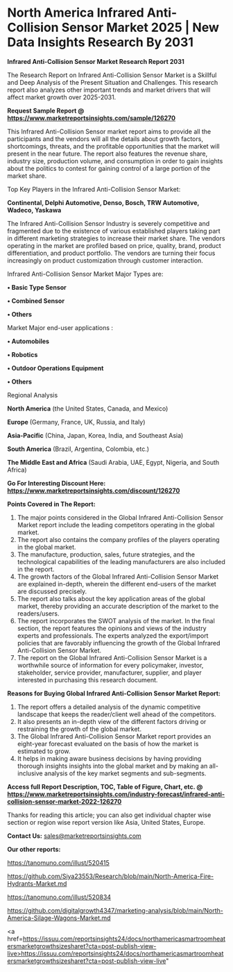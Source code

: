 # North America Infrared Anti-Collision Sensor Market 2025 | New Data Insights Research By 2031

<strong>Infrared Anti-Collision Sensor Market Research Report 2031</strong>

The Research Report on Infrared Anti-Collision Sensor Market is a Skillful and Deep Analysis of the Present Situation and Challenges. This research report also analyzes other important trends and market drivers that will affect market growth over 2025-2031.

<strong>Request Sample Report @ <a href=https://www.marketreportsinsights.com/sample/126270>https://www.marketreportsinsights.com/sample/126270</a></strong>

This Infrared Anti-Collision Sensor market report aims to provide all the participants and the vendors will all the details about growth factors, shortcomings, threats, and the profitable opportunities that the market will present in the near future. The report also features the revenue share, industry size, production volume, and consumption in order to gain insights about the politics to contest for gaining control of a large portion of the market share.

Top Key Players in the Infrared Anti-Collision Sensor Market:

<strong>Continental, Delphi Automotive, Denso, Bosch, TRW Automotive, Wadeco, Yaskawa</strong>

The Infrared Anti-Collision Sensor Industry is severely competitive and fragmented due to the existence of various established players taking part in different marketing strategies to increase their market share. The vendors operating in the market are profiled based on price, quality, brand, product differentiation, and product portfolio. The vendors are turning their focus increasingly on product customization through customer interaction.

Infrared Anti-Collision Sensor Market Major Types are:

<strong>• Basic Type Sensor

• Combined Sensor

• Others</strong>

Market Major end-user applications :

<strong>• Automobiles

• Robotics

• Outdoor Operations Equipment

• Others</strong>

Regional Analysis

</u><strong><b>North America</b></strong> (the United States, Canada, and Mexico)

<strong><b>Europe </b></strong>(Germany, France, UK, Russia, and Italy)

<strong><b>Asia-Pacific</b></strong> (China, Japan, Korea, India, and Southeast Asia)

<strong><b>South America</b></strong> (Brazil, Argentina, Colombia, etc.)

<strong><b>The Middle East and Africa</b></strong> (Saudi Arabia, UAE, Egypt, Nigeria, and South Africa)

<strong>Go For Interesting Discount Here: <a href=https://www.marketreportsinsights.com/discount/126270>https://www.marketreportsinsights.com/discount/126270</a></strong>

<strong>Points Covered in The Report:</strong>
<ol>
  <li>The major points considered in the Global Infrared Anti-Collision Sensor Market report include the leading competitors operating in the global market.</li>
  <li>The report also contains the company profiles of the players operating in the global market.</li>
  <li>The manufacture, production, sales, future strategies, and the technological capabilities of the leading manufacturers are also included in the report.</li>
  <li>The growth factors of the Global Infrared Anti-Collision Sensor Market are explained in-depth, wherein the different end-users of the market are discussed precisely.</li>
  <li>The report also talks about the key application areas of the global market, thereby providing an accurate description of the market to the readers/users.</li>
  <li>The report incorporates the SWOT analysis of the market. In the final section, the report features the opinions and views of the industry experts and professionals. The experts analyzed the export/import policies that are favorably influencing the growth of the Global Infrared Anti-Collision Sensor Market.</li>
  <li>The report on the Global Infrared Anti-Collision Sensor Market is a worthwhile source of information for every policymaker, investor, stakeholder, service provider, manufacturer, supplier, and player interested in purchasing this research document.</li>
</ol>
<strong>Reasons for Buying Global Infrared Anti-Collision Sensor Market Report:</strong>

<ol>
  <li>The report offers a detailed analysis of the dynamic competitive landscape that keeps the reader/client well ahead of the competitors.</li>
  <li>It also presents an in-depth view of the different factors driving or restraining the growth of the global market.</li>
  <li>The Global Infrared Anti-Collision Sensor Market report provides an eight-year forecast evaluated on the basis of how the market is estimated to grow.</li>
  <li>It helps in making aware business decisions by having providing thorough insights insights into the global market and by making an all-inclusive analysis of the key market segments and sub-segments.</li>
</ol>
<strong>Access full Report Description, TOC, Table of Figure, Chart, etc. @ <a href=https://www.marketreportsinsights.com/industry-forecast/infrared-anti-collision-sensor-market-2022-126270>https://www.marketreportsinsights.com/industry-forecast/infrared-anti-collision-sensor-market-2022-126270</a></strong>


Thanks for reading this article; you can also get individual chapter wise section or region wise report version like Asia, United States, Europe.

<strong>Contact Us:</strong>
sales@marketreportsinsights.com

<strong>Our other reports:</strong>

<a href=https://tanomuno.com/illust/520415>https://tanomuno.com/illust/520415</a>

<a href=https://github.com/Siya23553/Research/blob/main/North-America-Fire-Hydrants-Market.md>https://github.com/Siya23553/Research/blob/main/North-America-Fire-Hydrants-Market.md</a>

<a href=https://tanomuno.com/illust/520834>https://tanomuno.com/illust/520834</a>

<a href=https://github.com/digitalgrowth4347/marketing-analysis/blob/main/North-America-Silage-Wagons-Market.md>https://github.com/digitalgrowth4347/marketing-analysis/blob/main/North-America-Silage-Wagons-Market.md</a>

<a href=https://issuu.com/reportsinsights24/docs/northamericasmartroomheatersmarketgrowthsizesharet?cta=post-publish-view-live>https://issuu.com/reportsinsights24/docs/northamericasmartroomheatersmarketgrowthsizesharet?cta=post-publish-view-live</a>"

